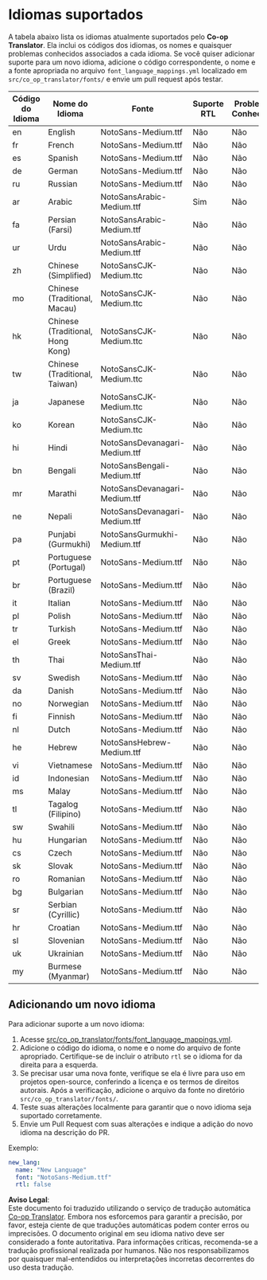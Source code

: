 <!--
CO_OP_TRANSLATOR_METADATA:
{
  "original_hash": "b4ed48f23ec418b31e90a02fe629fcde",
  "translation_date": "2025-06-12T12:08:56+00:00",
  "source_file": "getting_started/supported-languages.md",
  "language_code": "pt"
}
-->
# Idiomas suportados

A tabela abaixo lista os idiomas atualmente suportados pelo **Co-op Translator**. Ela inclui os códigos dos idiomas, os nomes e quaisquer problemas conhecidos associados a cada idioma. Se você quiser adicionar suporte para um novo idioma, adicione o código correspondente, o nome e a fonte apropriada no arquivo `font_language_mappings.yml` localizado em `src/co_op_translator/fonts/` e envie um pull request após testar.

| Código do Idioma | Nome do Idioma       | Fonte                             | Suporte RTL | Problemas Conhecidos |
|------------------|----------------------|----------------------------------|-------------|----------------------|
| en               | English              | NotoSans-Medium.ttf              | Não         | Não                  |
| fr               | French               | NotoSans-Medium.ttf              | Não         | Não                  |
| es               | Spanish              | NotoSans-Medium.ttf              | Não         | Não                  |
| de               | German               | NotoSans-Medium.ttf              | Não         | Não                  |
| ru               | Russian              | NotoSans-Medium.ttf              | Não         | Não                  |
| ar               | Arabic               | NotoSansArabic-Medium.ttf        | Sim         | Não                  |
| fa               | Persian (Farsi)      | NotoSansArabic-Medium.ttf        | Não         | Não                  |
| ur               | Urdu                 | NotoSansArabic-Medium.ttf        | Não         | Não                  |
| zh               | Chinese (Simplified) | NotoSansCJK-Medium.ttc           | Não         | Não                  |
| mo               | Chinese (Traditional, Macau) | NotoSansCJK-Medium.ttc    | Não         | Não                  |
| hk               | Chinese (Traditional, Hong Kong) | NotoSansCJK-Medium.ttc| Não         | Não                  |
| tw               | Chinese (Traditional, Taiwan) | NotoSansCJK-Medium.ttc   | Não         | Não                  |
| ja               | Japanese             | NotoSansCJK-Medium.ttc           | Não         | Não                  |
| ko               | Korean               | NotoSansCJK-Medium.ttc           | Não         | Não                  |
| hi               | Hindi                | NotoSansDevanagari-Medium.ttf    | Não         | Não                  |
| bn               | Bengali              | NotoSansBengali-Medium.ttf       | Não         | Não                  |
| mr               | Marathi              | NotoSansDevanagari-Medium.ttf    | Não         | Não                  |
| ne               | Nepali               | NotoSansDevanagari-Medium.ttf    | Não         | Não                  |
| pa               | Punjabi (Gurmukhi)   | NotoSansGurmukhi-Medium.ttf      | Não         | Não                  |
| pt               | Portuguese (Portugal)| NotoSans-Medium.ttf              | Não         | Não                  |
| br               | Portuguese (Brazil)  | NotoSans-Medium.ttf              | Não         | Não                  |
| it               | Italian              | NotoSans-Medium.ttf              | Não         | Não                  |
| pl               | Polish               | NotoSans-Medium.ttf              | Não         | Não                  |
| tr               | Turkish              | NotoSans-Medium.ttf              | Não         | Não                  |
| el               | Greek                | NotoSans-Medium.ttf              | Não         | Não                  |
| th               | Thai                 | NotoSansThai-Medium.ttf          | Não         | Não                  |
| sv               | Swedish              | NotoSans-Medium.ttf              | Não         | Não                  |
| da               | Danish               | NotoSans-Medium.ttf              | Não         | Não                  |
| no               | Norwegian            | NotoSans-Medium.ttf              | Não         | Não                  |
| fi               | Finnish              | NotoSans-Medium.ttf              | Não         | Não                  |
| nl               | Dutch                | NotoSans-Medium.ttf              | Não         | Não                  |
| he               | Hebrew               | NotoSansHebrew-Medium.ttf        | Não         | Não                  |
| vi               | Vietnamese           | NotoSans-Medium.ttf              | Não         | Não                  |
| id               | Indonesian           | NotoSans-Medium.ttf              | Não         | Não                  |
| ms               | Malay                | NotoSans-Medium.ttf              | Não         | Não                  |
| tl               | Tagalog (Filipino)   | NotoSans-Medium.ttf              | Não         | Não                  |
| sw               | Swahili              | NotoSans-Medium.ttf              | Não         | Não                  |
| hu               | Hungarian            | NotoSans-Medium.ttf              | Não         | Não                  |
| cs               | Czech                | NotoSans-Medium.ttf              | Não         | Não                  |
| sk               | Slovak               | NotoSans-Medium.ttf              | Não         | Não                  |
| ro               | Romanian             | NotoSans-Medium.ttf              | Não         | Não                  |
| bg               | Bulgarian            | NotoSans-Medium.ttf              | Não         | Não                  |
| sr               | Serbian (Cyrillic)   | NotoSans-Medium.ttf              | Não         | Não                  |
| hr               | Croatian             | NotoSans-Medium.ttf              | Não         | Não                  |
| sl               | Slovenian            | NotoSans-Medium.ttf              | Não         | Não                  |
| uk               | Ukrainian            | NotoSans-Medium.ttf              | Não         | Não                  |
| my               | Burmese (Myanmar)    | NotoSans-Medium.ttf              | Não         | Não                  |

## Adicionando um novo idioma

Para adicionar suporte a um novo idioma:

1. Acesse [src/co_op_translator/fonts/font_language_mappings.yml](https://github.com/Azure/co-op-translator/blob/main/src/co_op_translator/fonts/font_language_mappings.yml).
2. Adicione o código do idioma, o nome e o nome do arquivo de fonte apropriado. Certifique-se de incluir o atributo `rtl` se o idioma for da direita para a esquerda.
3. Se precisar usar uma nova fonte, verifique se ela é livre para uso em projetos open-source, conferindo a licença e os termos de direitos autorais. Após a verificação, adicione o arquivo da fonte no diretório `src/co_op_translator/fonts/`.
4. Teste suas alterações localmente para garantir que o novo idioma seja suportado corretamente.
5. Envie um Pull Request com suas alterações e indique a adição do novo idioma na descrição do PR.

Exemplo:

```yaml
new_lang:
  name: "New Language"
  font: "NotoSans-Medium.ttf"
  rtl: false
```

**Aviso Legal**:  
Este documento foi traduzido utilizando o serviço de tradução automática [Co-op Translator](https://github.com/Azure/co-op-translator). Embora nos esforcemos para garantir a precisão, por favor, esteja ciente de que traduções automáticas podem conter erros ou imprecisões. O documento original em seu idioma nativo deve ser considerado a fonte autoritativa. Para informações críticas, recomenda-se a tradução profissional realizada por humanos. Não nos responsabilizamos por quaisquer mal-entendidos ou interpretações incorretas decorrentes do uso desta tradução.